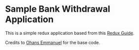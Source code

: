 # Sample Bank Withdrawal Application

This is a simple redux application based from this [Redux Guide](https://medium.freecodecamp.org/understanding-redux-the-worlds-easiest-guide-to-beginning-redux-c695f45546f6). 


Credits to [Ohans Emmanuel](https://twitter.com/ohansemmanuel) for the base code.